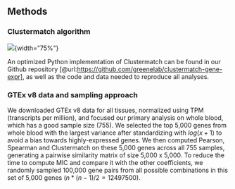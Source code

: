 ## Methods

### Clustermatch algorithm

![
](images/intro/clustermatch_algorithm.svg "Clustermatch algorithm"){width="75%"}

An optimized Python implementation of Clustermatch can be found in our Github repository [@url:https://github.com/greenelab/clustermatch-gene-expr], as well as the code and data needed to reproduce all analyses.

<!--describe the coefficient, describe parameters used, describe each of the other methods implemented, describe how you calculated MIC - there's quite a bit of stuff that needs to go here-->

### GTEx v8 data and sampling approach

We downloaded GTEx v8 data for all tissues, normalized using TPM (transcripts per million), and focused our primary analysis on whole blood, which has a good sample size (755).
We selected the top 5,000 genes from whole blood with the largest variance after standardizing with $log(x + 1)$ to avoid a bias towards highly-expressed genes.
We then computed Pearson, Spearman and Clustermatch on these 5,000 genes across all 755 samples, generating a pairwise similarity matrix of size 5,000 x 5,000.
To reduce the time to compute MIC and compare it with the other coefficients, we randomly sampled 100,000 gene pairs from all possible combinations in this set of 5,000 genes ($n * (n-1) / 2=12497500$).
